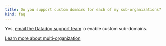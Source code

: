 ```yaml
---
title: Do you support custom domains for each of my sub-organizations?
kind: faq
---
```


Yes, [email the Datadog support team](/help) to enable custom sub-domains.

[Learn more about multi-organization](/account_management/multi_organization)
